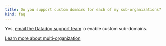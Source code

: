 ```yaml
---
title: Do you support custom domains for each of my sub-organizations?
kind: faq
---
```


Yes, [email the Datadog support team](/help) to enable custom sub-domains.

[Learn more about multi-organization](/account_management/multi_organization)
